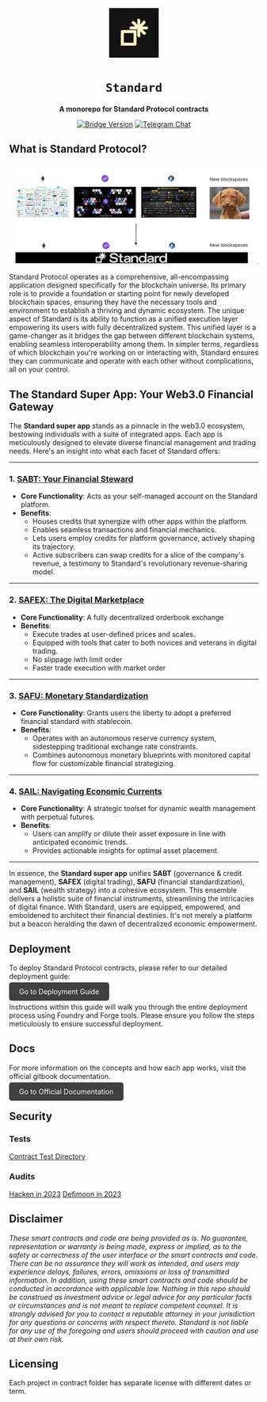 <div align="center">

<img src="./media/standard_profile.jpeg" width=100/>

  <h1><code>Standard</code></h1>

  <p>
    <strong>A monorepo for Standard Protocol contracts</strong>
  </p>

  <p>
    <a href="https://github.com/standardweb3/standardweb3/standard-2.0-contracts"><img alt="Bridge Version" src="https://img.shields.io/github/package-json/v/standardweb3/standard-2.0-contracts"></a>
    <a href="https://t.me/standard_protocol"><img alt="Telegram Chat" src="https://img.shields.io/badge/telegram-chat-blue?logo=telegram"></a>
  </p>
</div>

## What is Standard Protocol?
![overview](./media/overview.png)

Standard Protocol operates as a comprehensive, all-encompassing application designed specifically for the blockchain universe. Its primary role is to provide a foundation or starting point for newly developed blockchain spaces, ensuring they have the necessary tools and environment to establish a thriving and dynamic ecosystem. The unique aspect of Standard is its ability to function as a unified execution layer empowering its users with fully decentralized system. This unified layer is a game-changer as it bridges the gap between different blockchain systems, enabling seamless interoperability among them. In simpler terms, regardless of which blockchain you're working on or interacting with, Standard ensures they can communicate and operate with each other without complications, all on your control.

## The Standard Super App: Your Web3.0 Financial Gateway

The **Standard super app** stands as a pinnacle in the web3.0 ecosystem, bestowing individuals with a suite of integrated apps. Each app is meticulously designed to elevate diverse financial management and trading needs. Here's an insight into what each facet of Standard offers:

---

### 1. [SABT: Your Financial Steward](./contracts/sabt/README.md)

- **Core Functionality**: Acts as your self-managed account on the Standard platform.
- **Benefits**:
  - Houses credits that synergize with other apps within the platform.
  - Enables seamless transactions and financial mechanics.
  - Lets users employ credits for platform governance, actively shaping its trajectory.
  - Active subscribers can swap credits for a slice of the company's revenue, a testimony to Standard's revolutionary revenue-sharing model.

---

### 2. [SAFEX: The Digital Marketplace](./contracts/safex/README.md)

- **Core Functionality**: A fully decentralized orderbook exchange
- **Benefits**:
  - Execute trades at user-defined prices and scales.
  - Equipped with tools that cater to both novices and veterans in digital trading.
  - No slippage iwth limit order
  - Faster trade execution with market order

---

### 3. [SAFU: Monetary Standardization](./contracts/safu/README.md)

- **Core Functionality**: Grants users the liberty to adopt a preferred financial standard with stablecoin.
- **Benefits**:
  - Operates with an autonomous reserve currency system, sidestepping traditional exchange rate constraints.
  - Combines autonomous monetary blueprints with monitored capital flow for customizable financial strategizing.

---

### 4. [SAIL: Navigating Economic Currents](./contracts/sail/README.md)

- **Core Functionality**: A strategic toolset for dynamic wealth management with perpetual futures.
- **Benefits**:
  - Users can amplify or dilute their asset exposure in line with anticipated economic trends.
  - Provides actionable insights for optimal asset placement.

---

In essence, the **Standard super app** unifies **SABT** (governance & credit management), **SAFEX** (digital trading), **SAFU** (financial standardization), and **SAIL** (wealth strategy) into a cohesive ecosystem. This ensemble delivers a holistic suite of financial instruments, streamlining the intricacies of digital finance. With Standard, users are equipped, empowered, and emboldened to architect their financial destinies. It's not merely a platform but a beacon heralding the dawn of decentralized economic empowerment.


## Deployment

To deploy Standard Protocol contracts, please refer to our detailed deployment guide:

<a href="https://github.com/standardweb3/standard-2.0-contracts/blob/main/contracts/deploy.md" target="_blank" style="background-color:#3F3F3F; color: white; padding: 10px 20px; text-decoration: none; border-radius: 5px;">Go to Deployment Guide</a>

Instructions within this guide will walk you through the entire deployment process using Foundry and Forge tools. Please ensure you follow the steps meticulously to ensure successful deployment.




## Docs

For more information on the concepts and how each app works, visit the official gitbook documentation.

<a href="https://docs.standardweb3.com" target="_blank" style="background-color:#3F3F3F; color: white; padding: 10px 20px; text-decoration: none; border-radius: 5px;">Go to Official Documentation</a>


## Security

### Tests
[Contract Test Directory](./test)

### Audits
[Hacken in 2023](./audits/hacken-2023)
[Defimoon in 2023](./audits/defimoon-2023)

## Disclaimer

_These smart contracts and code are being provided as is. No guarantee, representation or warranty is being made, express or implied, as to the safety or correctness of the user interface or the smart contracts and code. There can be no assurance they will work as intended, and users may experience delays, failures, errors, omissions or loss of transmitted information. In addition, using these smart contracts and code should be conducted in accordance with applicable law. Nothing in this repo should be construed as investment advice or legal advice for any particular facts or circumstances and is not meant to replace competent counsel. It is strongly advised for you to contact a reputable attorney in your jurisdiction for any questions or concerns with respect thereto. Standard is not liable for any use of the foregoing and users should proceed with caution and use at their own risk._

## Licensing

Each project in contract folder has separate license with different dates or term. 


